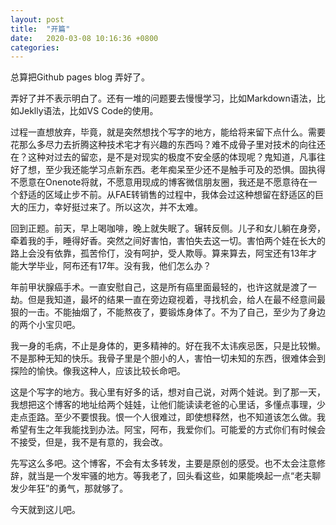 ```yaml
---
layout: post
title:  "开篇"
date:   2020-03-08 10:16:36 +0800
categories: 
---
```

总算把Github pages blog 弄好了。

弄好了并不表示明白了。还有一堆的问题要去慢慢学习，比如Markdown语法，比如Jeklly语法，比如VS Code的使用。

过程一直想放弃，毕竟，就是突然想找个写字的地方，能给将来留下点什么。需要花那么多尽力去折腾这种技术宅才有兴趣的东西吗？难不成骨子里对技术的向往还在？这种对过去的留恋，是不是对现实的极度不安全感的体现呢？鬼知道，凡事往好了想，至少我还能学习点新东西。老年痴呆至少还不是触手可及的恐惧。固执得不愿意在Onenote将就，不愿意用现成的博客微信朋友圈，我还是不愿意待在一个舒适的区域止步不前。从FAE转销售的过程中，我体会过这种想留在舒适区的巨大的压力，幸好挺过来了。所以这次，并不太难。

回到正题。前天，早上喝咖啡，晚上就失眠了。辗转反侧。儿子和女儿躺在身旁，牵着我的手，睡得好香。突然之间好害怕，害怕失去这一切。害怕两个娃在长大的路上会没有依靠，孤苦伶仃，没有呵护，受人欺辱。算来算去，阿宝还有13年才能大学毕业，阿布还有17年。没有我，他们怎么办？

年前甲状腺癌手术。一直安慰自己，这是所有癌里面最轻的，也许这就是渡了一劫。但是我知道，最坏的结果一直在旁边窥视着，寻找机会，给人在最不经意间最狠的一击。不能抽烟了，不能熬夜了，要锻炼身体了。不为了自己，至少为了身边的两个小宝贝吧。

我一身的毛病，不止是身体的，更多精神的。好在我不太讳疾忌医，只是比较懒。不是那种无知的快乐。我骨子里是个胆小的人，害怕一切未知的东西，很难体会到探险的愉快。像我这种人，应该比较长命吧。

这是个写字的地方。我心里有好多的话，想对自己说，对两个娃说。到了那一天，我想把这个博客的地址给两个娃娃，让他们能读读老爸的心里话，多懂点事理，少走点歪路。至少不要恨我。恨一个人很难过，即使想释然，也不知道该怎么做。我希望有生之年我能找到办法。阿宝，阿布，我爱你们。可能爱的方式你们有时候会不接受，但是，我不是有意的，我会改。

先写这么多吧。这个博客，不会有太多转发，主要是原创的感受。也不太会注意修辞，就当是一个发牢骚的地方。等我老了，回头看这些，如果能唤起一点“老夫聊发少年狂”的勇气，那就够了。

今天就到这儿吧。

